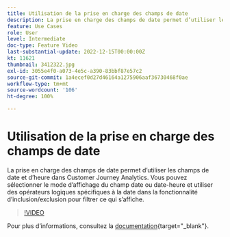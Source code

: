```yaml
---
title: Utilisation de la prise en charge des champs de date
description: La prise en charge des champs de date permet d’utiliser les champs de date et d’heure dans Customer Journey Analytics. Vous pouvez sélectionner le mode d’affichage du champ date ou date-heure et utiliser des opérateurs logiques spécifiques à la date dans la fonctionnalité d’inclusion/exclusion pour filtrer ce qui s’affiche.
feature: Use Cases
role: User
level: Intermediate
doc-type: Feature Video
last-substantial-update: 2022-12-15T00:00:00Z
kt: 11621
thumbnail: 3412322.jpg
exl-id: 3055e4f0-a073-4e5c-a390-83bbf87e57c2
source-git-commit: 1a4ecef0d27d46164a1275906aaf36730468f0ae
workflow-type: tm+mt
source-wordcount: '106'
ht-degree: 100%

---
```


# Utilisation de la prise en charge des champs de date

La prise en charge des champs de date permet d’utiliser les champs de date et d’heure dans Customer Journey Analytics. Vous pouvez sélectionner le mode d’affichage du champ date ou date-heure et utiliser des opérateurs logiques spécifiques à la date dans la fonctionnalité d’inclusion/exclusion pour filtrer ce qui s’affiche.

>[!VIDEO](https://video.tv.adobe.com/v/3416827/?captions=fre_fr&quality=12&learn=on)

Pour plus dʼinformations, consultez la [documentation](https://experienceleague.adobe.com/docs/analytics-platform/using/cja-usecases/data-views/data-views-usecases.html?lang=fr#date){target="_blank"}.
